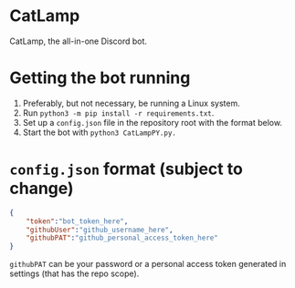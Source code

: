 # CatLamp
 CatLamp, the all-in-one Discord bot.

# Getting the bot running
 1. Preferably, but not necessary, be running a Linux system.
 2. Run `python3 -m pip install -r requirements.txt`.
 3. Set up a `config.json` file in the repository root with the format below.
 4. Start the bot with `python3 CatLampPY.py.`

# `config.json` format (subject to change)
```json
{
	"token":"bot_token_here",
	"githubUser":"github_username_here",
	"githubPAT":"github_personal_access_token_here"
}
```
`githubPAT` can be your password or a personal access token generated in settings (that has the repo scope).